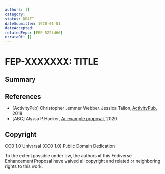 ```yaml
---
authors: []
category: 
status: DRAFT
dateSubmitted: 1970-01-01
dateAccepted:
relatedFeps: [FEP-522fd66]
errataOf: []
---
```

# FEP-XXXXXXX: TITLE

## Summary

<!-- A short summary (no more than 200 words) of the proposal. -->

## References

- [ActivityPub] Christopher Lemmer Webber, Jessica Tallon, [ActivityPub](https://www.w3.org/TR/activitypub/), 2018
- [ABC] Alyssa P.Hacker, [An example proposal](http://example.org/abc.html), 2020

## Copyright

CC0 1.0 Universal (CC0 1.0) Public Domain Dedication 

To the extent possible under law, the authors of this Fediverse Enhancement Proposal have waived all copyright and related or neighboring rights to this work.
